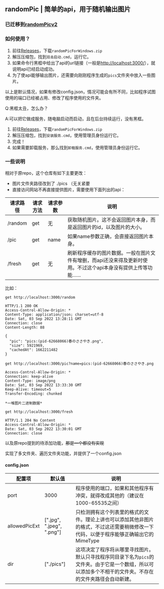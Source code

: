 ## randomPic | 简单的api，用于随机输出图片

### 已迁移到[randomPicv2](https://github.com/yige233/randomPicv2)

### 如何使用？

1. 前往[Releases](https://github.com/yige233/randomPic/releases/tag/v1.1)，下载`randomPicForWindows.zip`
2. 解压压缩包，找到`双击启动.cmd`，运行它。
3. 如果命令行黑框中给出了api的url链接（一般是[http://localhost:3000/](http://localhost:3000)），就说明api已经启动成功。
4. 为了使api能够输出图片，还需要向刚刚程序生成的`pics`文件夹中放入一些图片。

以上是默认情况，如果有修改config.json，情况可能会有所不同，比如程序试图使用的端口已经被占用、修改了程序使用的文件夹。

Q:黑框太丑，怎么办？

A:可以把它做成服务，随电脑启动而启动，且在后台持续运行，没有黑框。

1. 前往[Releases](https://github.com/yige233/randomPic/releases/tag/v1.1)，下载`randomPicForWindows.zip`
2. 解压压缩包，找到`安装服务.cmd`，使用管理员身份运行它。
3. 完成！
4. 如果需要卸载服务，那么找到`卸载服务.cmd`，使用管理员身份运行它。

### 一些说明

相对于原repo，这个仓库有如下主要更改：
* 图片文件夹路径改到了 ./pics （无关紧要
* 直接访问网站不再直接提供图片，需要使用下面列出的api：

| 请求路径 | 请求方法 | 请求参数 | 说明 |
| ------- | ------- | ------- | ----- |
|  /random  | get |  无 | 获取随机图片。这不会返回图片本身，而是返回图片的id，以及图片的大小。 |
| /pic  | get | name | 如果name参数正确，会直接返回图片本身。 |
| /fresh  | get | 无 | 刷新程序缓存的图片数据。一般在图片文件有增删，而api还没来得及更新时使用。不过这个api本身没有提供上传等功能…… |

比如：

`get http://localhost:3000/random`

```
HTTP/1.1 200 OK
Access-Control-Allow-Origin: *
Content-Type: application/json; charset=utf-8
Date: Sat, 03 Sep 2022 13:28:11 GMT
Connection: close
Content-Length: 88

{
  "pic": "pics:(pid-62668066)春のささやき.png",
  "size": 5921969,
  "cachedAt": 1662211482
}
```


`get http://localhost:3000/pic?name=pics:(pid-62668066)春のささやき.png`

```
Access-Control-Allow-Origin: *
Connection: keep-alive
Content-Type: image/png
Date: Sat, 03 Sep 2022 13:33:30 GMT
Keep-Alive: timeout=5
Transfer-Encoding: chunked

*一堆图片二进制数据*
```

`get http://localhost:3000/fresh`
```
HTTP/1.1 204 No Content
Access-Control-Allow-Origin: *
Date: Sat, 03 Sep 2022 13:30:01 GMT
Connection: close
```

以及原repo提到的待添加功能，~~那是一个都没有实现~~

实现了多文件夹、遍历文件夹功能，并提供了一个config.json

#### config.json

| 配置项 | 默认值 | 说明 |
| ------- | ------- | ------- |
|  port  | 3000 | 程序使用的端口，如果和其他程序有冲突，就得改成其他的（建议在1000-65535之间） |
| allowedPicExt  | [".jpg", ".jpeg", ".png"] | 只检测拥有这个列表里的格式的文件。理论上讲也可以添加其他非图片的格式，不过这还需要稍微修改一下代码，以便于程序能够正确输出它的MimeType |
| dir  | ["./pics"] | 这项决定了程序将从哪里寻找图片。默认只寻找程序同目录下名为`pics`的文件夹。由于它是一个数组，所以可以添加多个不相干的文件夹。不存在的文件夹路径会自动新建。 |

